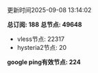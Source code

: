 更新时间2025-09-08 13:14:02

**总订阅: 188**
**总节点: 49648**
- vless节点: 22317
- hysteria2节点: 20

**google ping有效节点: 224**
